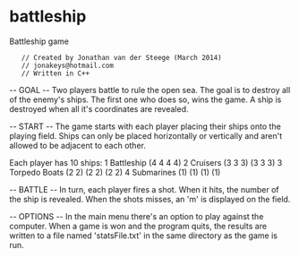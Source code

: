 battleship
==========

Battleship game

	   // Created by Jonathan van der Steege (March 2014)
	   // jonakeys@hotmail.com
	   // Written in C++

-- GOAL --
Two players battle to rule the open sea. The goal is to destroy all of the enemy's ships.
The first one who does so, wins the game. A ship is destroyed when all it's coordinates are revealed.

-- START --
The game starts with each player placing their ships onto the playing field.
Ships can only be placed horizontally or vertically and aren't allowed to be adjacent to each other.

Each player has 10 ships:
1 Battleship  	  (4 4 4 4)
2 Cruisers    	  (3 3 3) (3 3 3)
3 Torpedo Boats	  (2 2) (2 2) (2 2)
4 Submarines	  (1) (1) (1) (1)

-- BATTLE --
In turn, each player fires a shot. When it hits, the number of the ship is revealed.
When the shots misses, an 'm' is displayed on the field.

-- OPTIONS --
In the main menu there's an option to play against the computer.
When a game is won and the program quits, the results are written to a file named 'statsFile.txt'
in the same directory as the game is run.
